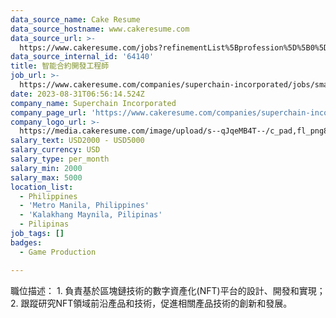 ```yaml
---
data_source_name: Cake Resume
data_source_hostname: www.cakeresume.com
data_source_url: >-
  https://www.cakeresume.com/jobs?refinementList%5Bprofession%5D%5B0%5D=game-production&range%5Bsalary_range%5D%5Bmin%5D=100000
data_source_internal_id: '64140'
title: 智能合約開發工程師
job_url: >-
  https://www.cakeresume.com/companies/superchain-incorporated/jobs/smart-contract-development-engineer-380a37
date: 2023-08-31T06:56:14.524Z
company_name: Superchain Incorporated
company_page_url: 'https://www.cakeresume.com/companies/superchain-incorporated'
company_logo_url: >-
  https://media.cakeresume.com/image/upload/s--qJqeMB4T--/c_pad,fl_png8,h_200,w_200/v1693463280/hz3rgjkrdns55qsk3zcn.png
salary_text: USD2000 - USD5000
salary_currency: USD
salary_type: per_month
salary_min: 2000
salary_max: 5000
location_list:
  - Philippines
  - 'Metro Manila, Philippines'
  - 'Kalakhang Maynila, Pilipinas'
  - Pilipinas
job_tags: []
badges:
  - Game Production

---
```


職位描述： 1. 負責基於區塊鏈技術的數字資產化(NFT)平台的設計、開發和實現； 2. 跟蹤研究NFT領域前沿產品和技術，促進相關產品技術的創新和發展。